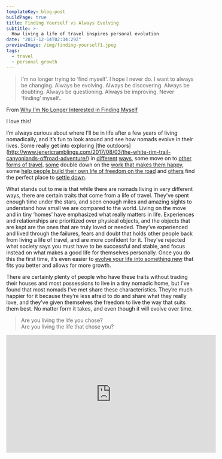 ```yaml
---
templateKey: blog-post
buildPage: true
title: Finding Yourself vs Always Evolving
subtitle: >-
  How living a life of travel inspires personal evolution
date: "2017-12-14T02:34:29Z"
previewImage: /img/finding-yourself1.jpeg
tags:
  - travel
  - personal growth
---
```


> I’m no longer trying to ‘find myself’. I hope I never do. I want to always be changing. Always be evolving. Always be discovering. Always be doubting. Always be questioning. Always be improving. Never ‘finding’ myself..

From [Why I’m No Longer Interested in Finding Myself](https://findingmarshall.com/2017/12/03/not-interested-in-finding-myself/)

I love this!

I’m always curious about where I’ll be in life after a few years of living nomadically, and it’s fun to look around and see how nomads evolve in their lives. Some really get into exploring [the outdoors] (http://www.jenericramblings.com/2017/08/03/the-white-rim-trail-canyonlands-offroad-adventure/) in [different](http://www.themoreweexplore.com/mrb.html) [ways](http://www.watsonswander.com/2017/hiking-red-breaks-slot-canyon/), some move on to [other forms of travel](https://www.gonewiththewynns.com/sailing), [some](http://vespaandalaptop.com) double down on the [work that makes them happy](https://ultimatewphelp.com), some [help people build their own life of freedom on the road](https://rvtofreedom.com) and [others](https://www.instagram.com/p/BZuXzqmlx_M) find the perfect place to [settle down](https://www.instagram.com/p/BadHEroF8_Z).

What stands out to me is that while there are nomads living in very different ways, there are certain traits that come from a life of travel. They’ve spent enough time under the stars, and seen enough miles and amazing sights to understand how small we are compared to the world. Living on the move and in tiny ‘homes’ have emphasized what really matters in life. Experiences and relationships are prioritized over physical objects, and the objects that are kept are the ones that are truly loved or needed. They’ve experienced and lived through the failures, fears and doubt that holds other people back from living a life of travel, and are more confident for it. They’ve rejected what society says you must have to be successful and stable, and focus instead on what makes a good life for themselves personally. Once you do this the first time, it’s even easier to [evolve your life into something new](/blog/rebooting-life) that fits you better and allows for more growth.

There are certainly plenty of people who have these traits without trading their houses and most possessions to live in a tiny nomadic home, but I’ve found that most nomads I’ve met share these characteristics. They’re much happier for it because they’re less afraid to do and share what they really love, and they’ve given themselves the freedom to live the way that suits them best. No matter form it takes, and even though it will evolve over time.

> Are you living the life you chose?  
Are you living the life that chose you?

<iframe width="560" height="315" src="https://www.youtube.com/embed/fcb8aD8DlLg" frameborder="0" allow="autoplay; encrypted-media" allowfullscreen></iframe>
